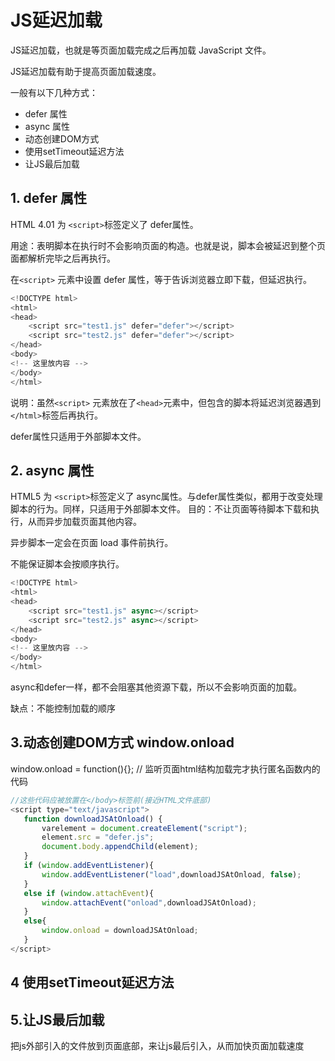 # JS延迟加载

JS延迟加载，也就是等页面加载完成之后再加载 JavaScript 文件。

JS延迟加载有助于提高页面加载速度。

一般有以下几种方式：

- defer 属性
- async 属性
- 动态创建DOM方式
- 使用setTimeout延迟方法
- 让JS最后加载

## 1. defer 属性

HTML 4.01 为 `<script>`标签定义了 defer属性。

用途：表明脚本在执行时不会影响页面的构造。也就是说，脚本会被延迟到整个页面都解析完毕之后再执行。

在`<script>` 元素中设置 defer 属性，等于告诉浏览器立即下载，但延迟执行。

```js
<!DOCTYPE html>
<html>
<head>
    <script src="test1.js" defer="defer"></script>
    <script src="test2.js" defer="defer"></script>
</head>
<body>
<!-- 这里放内容 -->
</body>
</html>  
```

说明：虽然`<script>` 元素放在了`<head>`元素中，但包含的脚本将延迟浏览器遇到`</html>`标签后再执行。


defer属性只适用于外部脚本文件。

## 2. async 属性

HTML5 为 `<script>`标签定义了 async属性。与defer属性类似，都用于改变处理脚本的行为。同样，只适用于外部脚本文件。
目的：不让页面等待脚本下载和执行，从而异步加载页面其他内容。

异步脚本一定会在页面 load 事件前执行。

不能保证脚本会按顺序执行。

```js
<!DOCTYPE html>
<html>
<head>
    <script src="test1.js" async></script>
    <script src="test2.js" async></script>
</head>
<body>
<!-- 这里放内容 -->
</body>
</html>  
```

async和defer一样，都不会阻塞其他资源下载，所以不会影响页面的加载。

缺点：不能控制加载的顺序

## 3.动态创建DOM方式 window.onload

window.onload = function(){}; // 监听页面html结构加载完才执行匿名函数内的代码

```js
//这些代码应被放置在</body>标签前(接近HTML文件底部)
<script type="text/javascript">  
   function downloadJSAtOnload() {  
       varelement = document.createElement("script");  
       element.src = "defer.js";  
       document.body.appendChild(element);  
   }  
   if (window.addEventListener){
       window.addEventListener("load",downloadJSAtOnload, false);  
   }  
   else if (window.attachEvent){
       window.attachEvent("onload",downloadJSAtOnload);  
   }
   else{
       window.onload = downloadJSAtOnload;  
   }  
</script>  
```

## 4 使用setTimeout延迟方法


## 5.让JS最后加载

把js外部引入的文件放到页面底部，来让js最后引入，从而加快页面加载速度